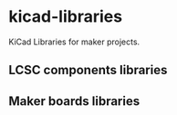 # kicad-libraries
KiCad Libraries for maker projects.

## LCSC components libraries
## Maker boards libraries
